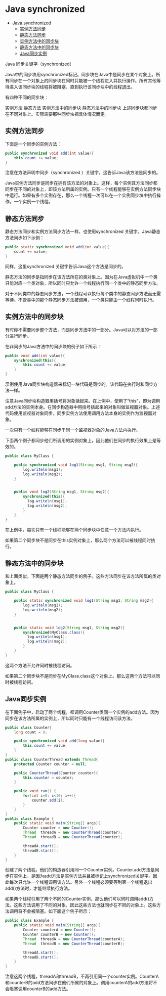 # Java synchronized

<!-- TOC -->

- [Java synchronized](#java-synchronized)
  - [实例方法同步](#%E5%AE%9E%E4%BE%8B%E6%96%B9%E6%B3%95%E5%90%8C%E6%AD%A5)
  - [静态方法同步](#%E9%9D%99%E6%80%81%E6%96%B9%E6%B3%95%E5%90%8C%E6%AD%A5)
  - [实例方法中的同步块](#%E5%AE%9E%E4%BE%8B%E6%96%B9%E6%B3%95%E4%B8%AD%E7%9A%84%E5%90%8C%E6%AD%A5%E5%9D%97)
  - [静态方法中的同步块](#%E9%9D%99%E6%80%81%E6%96%B9%E6%B3%95%E4%B8%AD%E7%9A%84%E5%90%8C%E6%AD%A5%E5%9D%97)
  - [Java同步实例](#java%E5%90%8C%E6%AD%A5%E5%AE%9E%E4%BE%8B)

<!-- /TOC -->

Java 同步关键字（synchronized）

Java中的同步块用synchronized标记。同步块在Java中是同步在某个对象上。所有同步在一个对象上的同步块在同时只能被一个线程进入并执行操作。所有其他等待进入该同步块的线程将被阻塞，直到执行该同步块中的线程退出。

有四种不同的同步块：

实例方法
静态方法
实例方法中的同步块
静态方法中的同步块
上述同步块都同步在不同对象上。实际需要那种同步块视具体情况而定。

## 实例方法同步

下面是一个同步的实例方法：

```java
public synchronized void add(int value){
    this.count += value;
}
```

注意在方法声明中同步（synchronized ）关键字。这告诉Java该方法是同步的。

Java实例方法同步是同步在拥有该方法的对象上。这样，每个实例其方法同步都同步在不同的对象上，即该方法所属的实例。只有一个线程能够在实例方法同步块中运行。如果有多个实例存在，那么一个线程一次可以在一个实例同步块中执行操作。一个实例一个线程。

## 静态方法同步

静态方法同步和实例方法同步方法一样，也使用synchronized 关键字。Java静态方法同步如下示例：

```java
public static synchronized void add(int value){
    count += value;
}
```

同样，这里synchronized 关键字告诉Java这个方法是同步的。

静态方法的同步是指同步在该方法所在的类对象上。因为在Java虚拟机中一个类只能对应一个类对象，所以同时只允许一个线程执行同一个类中的静态同步方法。

对于不同类中的静态同步方法，一个线程可以执行每个类中的静态同步方法而无需等待。不管类中的那个静态同步方法被调用，一个类只能由一个线程同时执行。

## 实例方法中的同步块

有时你不需要同步整个方法，而是同步方法中的一部分。Java可以对方法的一部分进行同步。

在非同步的Java方法中的同步块的例子如下所示：

```java
public void add(int value){
    synchronized(this){
        this.count += value;   
    }
}
```

示例使用Java同步块构造器来标记一块代码是同步的。该代码在执行时和同步方法一样。

注意Java同步块构造器用括号将对象括起来。在上例中，使用了“this”，即为调用add方法的实例本身。在同步构造器中用括号括起来的对象叫做监视器对象。上述代码使用监视器对象同步，同步实例方法使用调用方法本身的实例作为监视器对象。

一次只有一个线程能够在同步于同一个监视器对象的Java方法内执行。

下面两个例子都同步他们所调用的实例对象上，因此他们在同步的执行效果上是等效的。

```java
public class MyClass {

    public synchronized void log1(String msg1, String msg2){
        log.writeln(msg1);
        log.writeln(msg2);
    }


    public void log2(String msg1, String msg2){
        synchronized(this){
          log.writeln(msg1);
          log.writeln(msg2);
        }
    }
}
```

在上例中，每次只有一个线程能够在两个同步块中任意一个方法内执行。

如果第二个同步块不是同步在this实例对象上，那么两个方法可以被线程同时执行。

## 静态方法中的同步块

和上面类似，下面是两个静态方法同步的例子。这些方法同步在该方法所属的类对象上。

```java
public class MyClass {

    public static synchronized void log1(String msg1, String msg2){
        log.writeln(msg1);
        log.writeln(msg2);
    }


    public static void log2(String msg1, String msg2){
        synchronized(MyClass.class){
          log.writeln(msg1);
          log.writeln(msg2);  
        }
    }
}
```

这两个方法不允许同时被线程访问。

如果第二个同步块不是同步在MyClass.class这个对象上。那么这两个方法可以同时被线程访问。

## Java同步实例

在下面例子中，启动了两个线程，都调用Counter类同一个实例的add方法。因为同步在该方法所属的实例上，所以同时只能有一个线程访问该方法。

```java
public class Counter{
    long count = 0;

    public synchronized void add(long value){
        this.count += value;
    }
}
public class CounterThread extends Thread{
    protected Counter counter = null;

    public CounterThread(Counter counter){
        this.counter = counter;
    }

    public void run() {
        for(int i=0; i<10; i++){
            counter.add(i);
        }
    }
}
public class Example {
    public static void main(String[] args){
        Counter counter = new Counter();
        Thread  threadA = new CounterThread(counter);
        Thread  threadB = new CounterThread(counter);

        threadA.start();
        threadB.start(); 
    }
}
```

创建了两个线程。他们的构造器引用同一个Counter实例。Counter.add方法是同步在实例上，是因为add方法是实例方法并且被标记上synchronized关键字。因此每次只允许一个线程调用该方法。另外一个线程必须要等到第一个线程退出add()方法时，才能继续执行方法。

如果两个线程引用了两个不同的Counter实例，那么他们可以同时调用add()方法。这些方法调用了不同的对象，因此这些方法也就同步在不同的对象上。这些方法调用将不会被阻塞。如下面这个例子所示：

```java
public class Example {
    public static void main(String[] args){
        Counter counterA = new Counter();
        Counter counterB = new Counter();
        Thread  threadA = new CounterThread(counterA);
        Thread  threadB = new CounterThread(counterB);

        threadA.start();
        threadB.start(); 
    }
}
```

注意这两个线程，threadA和threadB，不再引用同一个counter实例。CounterA和counterB的add方法同步在他们所属的对象上。调用counterA的add方法将不会阻塞调用counterB的add方法。